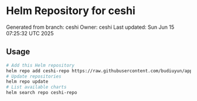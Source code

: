 # Helm Repository for ceshi
Generated from branch: ceshi
Owner: ceshi
Last updated: Sun Jun 15 07:25:32 UTC 2025

## Usage
```bash
# Add this Helm repository
helm repo add ceshi-repo https://raw.githubusercontent.com/budiuyun/appStore/helm-ceshi/
# Update repositories
helm repo update
# List available charts
helm search repo ceshi-repo
```
